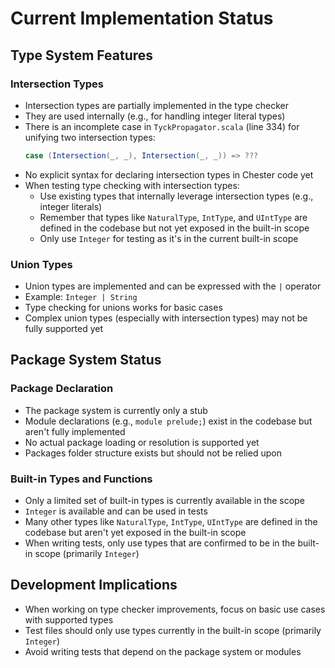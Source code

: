 # Current Implementation Status

## Type System Features

### Intersection Types
- Intersection types are partially implemented in the type checker
- They are used internally (e.g., for handling integer literal types)
- There is an incomplete case in `TyckPropagator.scala` (line 334) for unifying two intersection types:
  ```scala
  case (Intersection(_, _), Intersection(_, _)) => ???
  ```
- No explicit syntax for declaring intersection types in Chester code yet
- When testing type checking with intersection types:
  - Use existing types that internally leverage intersection types (e.g., integer literals)
  - Remember that types like `NaturalType`, `IntType`, and `UIntType` are defined in the codebase but not yet exposed in the built-in scope
  - Only use `Integer` for testing as it's in the current built-in scope

### Union Types
- Union types are implemented and can be expressed with the `|` operator
- Example: `Integer | String`
- Type checking for unions works for basic cases
- Complex union types (especially with intersection types) may not be fully supported yet

## Package System Status

### Package Declaration
- The package system is currently only a stub
- Module declarations (e.g., `module prelude;`) exist in the codebase but aren't fully implemented
- No actual package loading or resolution is supported yet
- Packages folder structure exists but should not be relied upon

### Built-in Types and Functions
- Only a limited set of built-in types is currently available in the scope
- `Integer` is available and can be used in tests
- Many other types like `NaturalType`, `IntType`, `UIntType` are defined in the codebase but aren't yet exposed in the built-in scope
- When writing tests, only use types that are confirmed to be in the built-in scope (primarily `Integer`)

## Development Implications
- When working on type checker improvements, focus on basic use cases with supported types
- Test files should only use types currently in the built-in scope (primarily `Integer`)
- Avoid writing tests that depend on the package system or modules
 
